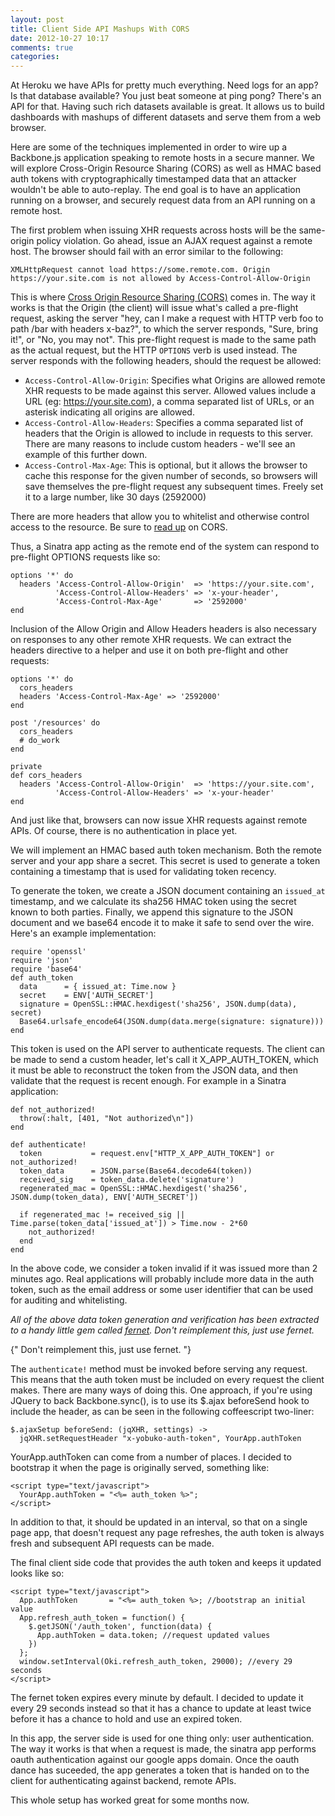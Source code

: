 ```yaml
---
layout: post
title: Client Side API Mashups With CORS
date: 2012-10-27 10:17
comments: true
categories:
---
```


At Heroku we have APIs for pretty much everything. Need logs for an app? Is
that database available? You just beat someone at ping pong? There's an API for
that. Having such rich datasets available is great. It allows us to build
dashboards with mashups of different datasets and serve them from a web
browser.

Here are some of the techniques implemented in order to wire up a Backbone.js
application speaking to remote hosts in a secure manner. We will explore
Cross-Origin Resource Sharing (CORS) as well as HMAC based auth tokens with
cryptographically timestamped data that an attacker wouldn't be able to
auto-replay. The end goal is to have an application running on a browser, and
securely request data from an API running on a remote host.

The first problem when issuing XHR requests across hosts will be the
same-origin policy violation. Go ahead, issue an AJAX request against a remote
host. The browser should fail with an error similar to the following:

```
XMLHttpRequest cannot load https://some.remote.com. Origin https://your.site.com is not allowed by Access-Control-Allow-Origin
```

This is where [Cross Origin Resource Sharing (CORS)](http://en.wikipedia.org/wiki/Cross-origin_resource_sharing)
 comes in.  The way it works is that the Origin (the client) will issue what's
called a pre-flight request, asking the server "hey, can I make a request with
HTTP verb foo to path /bar with headers x-baz?", to which the server responds,
"Sure, bring it!", or "No, you may not". This pre-flight request is made to the
same path as the actual request, but the HTTP `OPTIONS` verb is used instead.
The server responds with the following headers, should the request be allowed:

* `Access-Control-Allow-Origin`: Specifies what Origins are allowed remote XHR
 requests to be made against this server. Allowed values include a URL (eg:
 https://your.site.com), a comma separated list of URLs, or an asterisk
 indicating all origins are allowed.
* `Access-Control-Allow-Headers`: Specifies a comma separated list of headers
 that the Origin is allowed to include in requests to this server. There are
 many reasons to include custom headers - we'll see an example of this further
 down.
* `Access-Control-Max-Age`: This is optional, but it allows the browser to
 cache this response for the given number of seconds, so browsers will save
 themselves the pre-flight request any subsequent times. Freely set it to a
 large number, like 30 days (2592000)

There are more headers that allow you to whitelist and otherwise control access to the resource. Be sure to [read up](https://developer.mozilla.org/en/HTTP_access_control) on CORS.

Thus, a Sinatra app acting as the remote end of the system can respond to pre-flight OPTIONS requests like so:

    options '*' do
      headers 'Access-Control-Allow-Origin'  => 'https://your.site.com',
              'Access-Control-Allow-Headers' => 'x-your-header',
              'Access-Control-Max-Age'       => '2592000'
    end

Inclusion of the Allow Origin and Allow Headers headers is also necessary on responses to any other remote XHR requests. We can extract the headers directive to a helper and use it on both pre-flight and other requests:

    options '*' do
      cors_headers
      headers 'Access-Control-Max-Age' => '2592000'
    end

    post '/resources' do
      cors_headers
      # do_work
    end

    private
    def cors_headers
      headers 'Access-Control-Allow-Origin'  => 'https://your.site.com',
              'Access-Control-Allow-Headers' => 'x-your-header'
    end

And just like that, browsers can now issue XHR requests against remote APIs. Of
course, there is no authentication in place yet.

We will implement an HMAC based auth token mechanism. Both the remote server
and your app share a secret. This secret is used to generate a token containing
a timestamp that is used for validating token recency.

To generate the token, we create a JSON document containing an `issued_at`
timestamp, and we calculate its sha256 HMAC token using the secret known to
both parties. Finally, we append this signature to the JSON document and we
base64 encode it to make it safe to send over the wire. Here's an example
implementation:

    require 'openssl'
    require 'json'
    require 'base64'
    def auth_token
      data      = { issued_at: Time.now }
      secret    = ENV['AUTH_SECRET']
      signature = OpenSSL::HMAC.hexdigest('sha256', JSON.dump(data), secret)
      Base64.urlsafe_encode64(JSON.dump(data.merge(signature: signature)))
    end

This token is used on the API server to authenticate requests. The client can
be made to send a custom header, let's call it X_APP_AUTH_TOKEN, which it must
be able to reconstruct the token from the JSON data, and then validate that the
request is recent enough. For example in a Sinatra application:

    def not_authorized!
      throw(:halt, [401, "Not authorized\n"])
    end

    def authenticate!
      token           = request.env["HTTP_X_APP_AUTH_TOKEN"] or not_authorized!
      token_data      = JSON.parse(Base64.decode64(token))
      received_sig    = token_data.delete('signature')
      regenerated_mac = OpenSSL::HMAC.hexdigest('sha256', JSON.dump(token_data), ENV['AUTH_SECRET'])

      if regenerated_mac != received_sig || Time.parse(token_data['issued_at']) > Time.now - 2*60
        not_authorized!
      end
    end

In the above code, we consider a token invalid if it was issued more than 2
minutes ago. Real applications will probably include more data in the auth
token, such as the email address or some user identifier that can be used for
auditing and whitelisting.

*All of the above data token generation and verification has been extracted to
a handy little gem called [fernet](http://github.com/hgmnz/fernet). Don't
reimplement this, just use fernet.*

{" Don't reimplement this, just use fernet. "}

The `authenticate!` method must be invoked before serving any request. This
means that the auth token must be included on every request the client makes.
There are many ways of doing this. One approach, if you're using JQuery to back
Backbone.sync(), is to use its $.ajax beforeSend hook to include the header, as
can be seen in the following coffeescript two-liner:

    $.ajaxSetup beforeSend: (jqXHR, settings) ->
      jqXHR.setRequestHeader "x-yobuko-auth-token", YourApp.authToken

YourApp.authToken can come from a number of places. I decided to bootstrap it
when the page is originally served, something like:

    <script type="text/javascript">
      YourApp.authToken = "<%= auth_token %>";
    </script>

In addition to that, it should be updated in an interval, so that on a single
page app, that doesn't request any page refreshes, the auth token is always
fresh and subsequent API requests can be made.

The final client side code that provides the auth token and keeps it updated
looks like so:

    <script type="text/javascript">
      App.authToken       = "<%= auth_token %>; //bootstrap an initial value
      App.refresh_auth_token = function() {
        $.getJSON('/auth_token', function(data) {
          App.authToken = data.token; //request updated values
        })
      };
      window.setInterval(Oki.refresh_auth_token, 29000); //every 29 seconds
    </script>

The fernet token expires every minute by default. I decided to update it
every 29 seconds instead so that it has a chance to update at least twice
before it has a chance to hold and use an expired token.

In this app, the server side is used for one thing only: user authentication.
The way it works is that when a request is made, the sinatra app performs oauth
authentication against our google apps domain. Once the oauth dance has
suceeded, the app generates a token that is handed on to the client for
authenticating against backend, remote APIs.

This whole setup has worked great for some months now.

